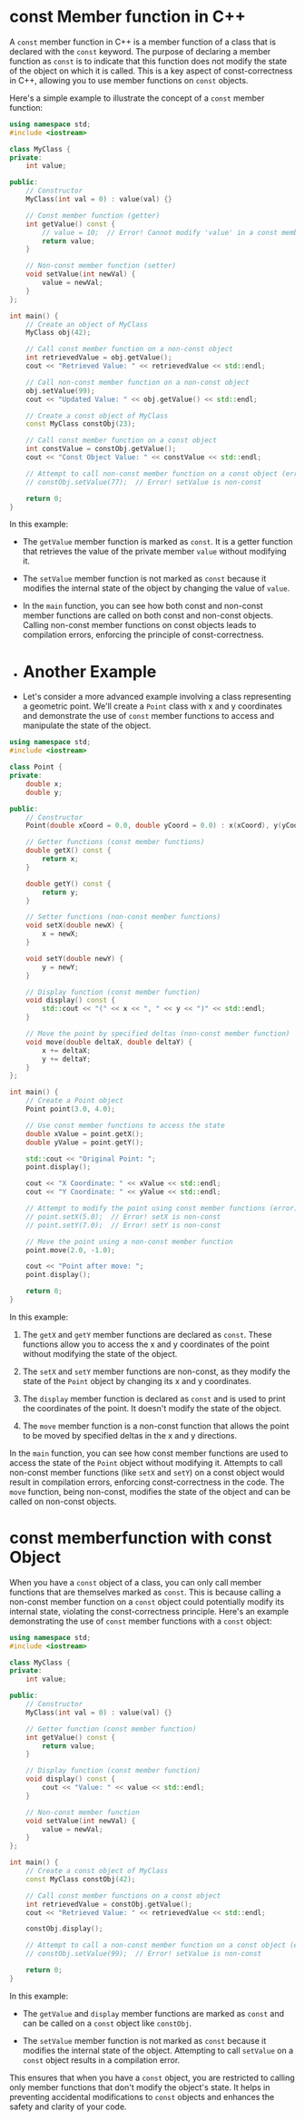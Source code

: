 # const Member function in C++

A `const` member function in C++ is a member function of a class that is declared with the `const` keyword. The purpose of declaring a member function as `const` is to indicate that this function does not modify the state of the object on which it is called. This is a key aspect of const-correctness in C++, allowing you to use member functions on `const` objects.

Here's a simple example to illustrate the concept of a `const` member function:

```cpp
using namespace std;
#include <iostream>

class MyClass {
private:
    int value;

public:
    // Constructor
    MyClass(int val = 0) : value(val) {}

    // Const member function (getter)
    int getValue() const {
        // value = 10;  // Error! Cannot modify 'value' in a const member function
        return value;
    }

    // Non-const member function (setter)
    void setValue(int newVal) {
        value = newVal;
    }
};

int main() {
    // Create an object of MyClass
    MyClass obj(42);

    // Call const member function on a non-const object
    int retrievedValue = obj.getValue();
    cout << "Retrieved Value: " << retrievedValue << std::endl;

    // Call non-const member function on a non-const object
    obj.setValue(99);
    cout << "Updated Value: " << obj.getValue() << std::endl;

    // Create a const object of MyClass
    const MyClass constObj(23);

    // Call const member function on a const object
    int constValue = constObj.getValue();
    cout << "Const Object Value: " << constValue << std::endl;

    // Attempt to call non-const member function on a const object (error)
    // constObj.setValue(77);  // Error! setValue is non-const

    return 0;
}
```

In this example:

- The `getValue` member function is marked as `const`. It is a getter function that retrieves the value of the private member `value` without modifying it.

- The `setValue` member function is not marked as `const` because it modifies the internal state of the object by changing the value of `value`.

- In the `main` function, you can see how both const and non-const member functions are called on both const and non-const objects. Calling non-const member functions on const objects leads to compilation errors, enforcing the principle of const-correctness.

- # Another Example
- Let's consider a more advanced example involving a class representing a geometric point. We'll create a `Point` class with x and y coordinates and demonstrate the use of `const` member functions to access and manipulate the state of the object.

```cpp
using namespace std;
#include <iostream>

class Point {
private:
    double x;
    double y;

public:
    // Constructor
    Point(double xCoord = 0.0, double yCoord = 0.0) : x(xCoord), y(yCoord) {}

    // Getter functions (const member functions)
    double getX() const {
        return x;
    }

    double getY() const {
        return y;
    }

    // Setter functions (non-const member functions)
    void setX(double newX) {
        x = newX;
    }

    void setY(double newY) {
        y = newY;
    }

    // Display function (const member function)
    void display() const {
        std::cout << "(" << x << ", " << y << ")" << std::endl;
    }

    // Move the point by specified deltas (non-const member function)
    void move(double deltaX, double deltaY) {
        x += deltaX;
        y += deltaY;
    }
};

int main() {
    // Create a Point object
    Point point(3.0, 4.0);

    // Use const member functions to access the state
    double xValue = point.getX();
    double yValue = point.getY();

    std::cout << "Original Point: ";
    point.display();

    cout << "X Coordinate: " << xValue << std::endl;
    cout << "Y Coordinate: " << yValue << std::endl;

    // Attempt to modify the point using const member functions (error)
    // point.setX(5.0);  // Error! setX is non-const
    // point.setY(7.0);  // Error! setY is non-const

    // Move the point using a non-const member function
    point.move(2.0, -1.0);

    cout << "Point after move: ";
    point.display();

    return 0;
}
```

In this example:

1. The `getX` and `getY` member functions are declared as `const`. These functions allow you to access the x and y coordinates of the point without modifying the state of the object.

2. The `setX` and `setY` member functions are non-const, as they modify the state of the `Point` object by changing its x and y coordinates.

3. The `display` member function is declared as `const` and is used to print the coordinates of the point. It doesn't modify the state of the object.

4. The `move` member function is a non-const function that allows the point to be moved by specified deltas in the x and y directions.

In the `main` function, you can see how const member functions are used to access the state of the `Point` object without modifying it. Attempts to call non-const member functions (like `setX` and `setY`) on a const object would result in compilation errors, enforcing const-correctness in the code. The `move` function, being non-const, modifies the state of the object and can be called on non-const objects.

# const memberfunction with const Object
When you have a `const` object of a class, you can only call member functions that are themselves marked as `const`. This is because calling a non-const member function on a `const` object could potentially modify its internal state, violating the const-correctness principle. Here's an example demonstrating the use of `const` member functions with a `const` object:

```cpp
using namespace std;
#include <iostream>

class MyClass {
private:
    int value;

public:
    // Constructor
    MyClass(int val = 0) : value(val) {}

    // Getter function (const member function)
    int getValue() const {
        return value;
    }

    // Display function (const member function)
    void display() const {
        cout << "Value: " << value << std::endl;
    }

    // Non-const member function
    void setValue(int newVal) {
        value = newVal;
    }
};

int main() {
    // Create a const object of MyClass
    const MyClass constObj(42);

    // Call const member functions on a const object
    int retrievedValue = constObj.getValue();
    cout << "Retrieved Value: " << retrievedValue << std::endl;

    constObj.display();

    // Attempt to call a non-const member function on a const object (error)
    // constObj.setValue(99);  // Error! setValue is non-const

    return 0;
}
```

In this example:

- The `getValue` and `display` member functions are marked as `const` and can be called on a `const` object like `constObj`.
  
- The `setValue` member function is not marked as `const` because it modifies the internal state of the object. Attempting to call `setValue` on a `const` object results in a compilation error.

This ensures that when you have a `const` object, you are restricted to calling only member functions that don't modify the object's state. It helps in preventing accidental modifications to `const` objects and enhances the safety and clarity of your code.
